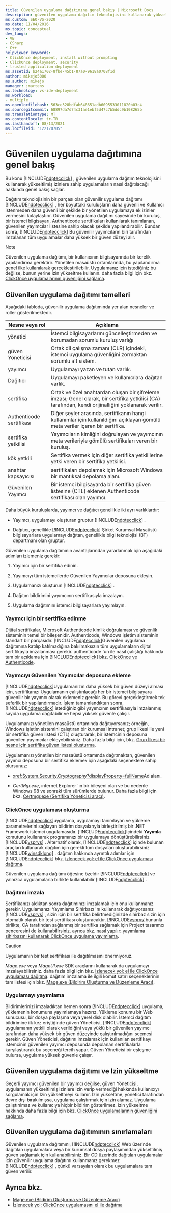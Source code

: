 ```yaml
---
title: Güvenilen uygulama dağıtımına genel bakış | Microsoft Docs
description: güvenilen uygulama dağıtım teknolojisini kullanarak yükseltilmiş izinlere sahip ClickOnce uygulamalarının nasıl dağıtılacağını öğrenin.
ms.custom: SEO-VS-2020
ms.date: 11/04/2016
ms.topic: conceptual
dev_langs:
- VB
- CSharp
- C++
helpviewer_keywords:
- ClickOnce deployment, install without prompting
- ClickOnce deployment, security
- trusted application deployment
ms.assetid: b24a1702-8fbe-45b1-87a0-9618a0708f1d
author: mikejo5000
ms.author: mikejo
manager: jmartens
ms.technology: vs-ide-deployment
ms.workload:
- multiple
ms.openlocfilehash: 563ce328bdfab648651adb6095533011820b03c4
ms.sourcegitcommit: 68897da7d74c31ae1ebf5d47c7b5ddc9b108265b
ms.translationtype: MT
ms.contentlocale: tr-TR
ms.lasthandoff: 08/13/2021
ms.locfileid: "122120705"
---
```

# <a name="trusted-application-deployment-overview"></a>Güvenilen uygulama dağıtımına genel bakış
Bu konu [!INCLUDE[ndptecclick](../deployment/includes/ndptecclick_md.md)] , güvenilen uygulama dağıtım teknolojisini kullanarak yükseltilmiş izinlere sahip uygulamaların nasıl dağıtılacağı hakkında genel bakış sağlar.

 Dağıtım teknolojisinin bir parçası olan güvenilir uygulama dağıtımı [!INCLUDE[ndptecclick](../deployment/includes/ndptecclick_md.md)] , her boyuttaki kuruluşların daha güvenli ve Kullanıcı istenmeden daha güvenli bir şekilde bir yönetilen uygulamaya ek izinler vermesini kolaylaştırır. Güvenilen uygulama dağıtımı sayesinde bir kuruluş, bir istemci bilgisayarı, Authenticode sertifikaları kullanılarak tanımlanan, güvenilen yayımcılar listesine sahip olacak şekilde yapılandırabilir. Bundan sonra, [!INCLUDE[ndptecclick](../deployment/includes/ndptecclick_md.md)] Bu güvenilir yayımcıların biri tarafından imzalanan tüm uygulamalar daha yüksek bir güven düzeyi alır.

> [!NOTE]
> Güvenilen uygulama dağıtımı, bir kullanıcının bilgisayarında bir kerelik yapılandırma gerektirir. Yönetilen masaüstü ortamlarında, bu yapılandırma genel ilke kullanılarak gerçekleştirilebilir. Uygulamanız için istediğiniz bu değilse, bunun yerine izin yükseltme kullanın. daha fazla bilgi için bkz. [ClickOnce uygulamalarının güvenliğini sağlama](../deployment/securing-clickonce-applications.md).

## <a name="trusted-application-deployment-basics"></a>Güvenilen uygulama dağıtımı temelleri
 Aşağıdaki tabloda, güvenilir uygulama dağıtımında yer alan nesneler ve roller gösterilmektedir.

|Nesne veya rol|Açıklama|
|--------------------|-----------------|
|yönetici|İstemci bilgisayarlarını güncelleştirmeden ve korumadan sorumlu kuruluş varlığı|
|güven Yöneticisi|Ortak dil çalışma zamanı (CLR) içindeki, istemci uygulama güvenliğini zormaktan sorumlu alt sistem.|
|yayımcı|Uygulamayı yazan ve tutan varlık.|
|Dağıtıcı|Uygulamayı paketleyen ve kullanıcılara dağıtan varlık.|
|sertifika|Ortak ve özel anahtardan oluşan bir şifreleme imzası; Genel olarak, bir sertifika yetkilisi (CA) tarafından, kendi orijinalliğini yoklanarak verilir.|
|Authenticode sertifikası|Diğer şeyler arasında, sertifikanın hangi kullanımlar için kullanıldığını açıklayan gömülü meta veriler içeren bir sertifika.|
|sertifika yetkilisi|Yayımcıların kimliğini doğrulayan ve yayımcının meta verileriyle gömülü sertifikaları veren bir kuruluş.|
|kök yetkili|Sertifika vermek için diğer sertifika yetkililerine yetki veren bir sertifika yetkilisi.|
|anahtar kapsayıcısı|sertifikaları depolamak için Microsoft Windows bir mantıksal depolama alanı.|
|Güvenilen Yayımcı|Bir istemci bilgisayarda bir sertifika güven listesine (CTL) eklenen Authenticode sertifikası olan yayımcı.|

 Daha büyük kuruluşlarda, yayımcı ve dağıtıcı genellikle iki ayrı varlıklardır:

- Yayımcı, uygulamayı oluşturan gruptur [!INCLUDE[ndptecclick](../deployment/includes/ndptecclick_md.md)] .

- Dağıtıcı, genellikle [!INCLUDE[ndptecclick](../deployment/includes/ndptecclick_md.md)] Şirket Kurumsal Masaüstü bilgisayarlara uygulamayı dağıtan, genellikle bilgi teknolojisi (BT) departmanı olan gruptur.

Güvenilen uygulama dağıtımının avantajlarından yararlanmak için aşağıdaki adımları izlemeniz gerekir:

1. Yayımcı için bir sertifika edinin.

2. Yayımcıyı tüm istemcilerde Güvenilen Yayımcılar deposuna ekleyin.

3. Uygulamanızı oluşturun [!INCLUDE[ndptecclick](../deployment/includes/ndptecclick_md.md)] .

4. Dağıtım bildirimini yayımcının sertifikasıyla imzalayın.

5. Uygulama dağıtımını istemci bilgisayarlara yayımlayın.

### <a name="obtain-a-certificate-for-the-publisher"></a>Yayımcı için bir sertifika edinme
 Dijital sertifikalar, Microsoft Authenticode kimlik doğrulaması ve güvenlik sisteminin temel bir bileşenidir. Authenticode, Windows işletim sisteminin standart bir parçasıdır. [!INCLUDE[ndptecclick](../deployment/includes/ndptecclick_md.md)]Güvenilen uygulama dağıtımına katılıp katılmadığına bakılmaksızın tüm uygulamaların dijital sertifikayla imzalanması gerekir. authenticode 'un ile nasıl çalıştığı hakkında tam bir açıklama için [!INCLUDE[ndptecclick](../deployment/includes/ndptecclick_md.md)] bkz. [ClickOnce ve Authenticode](../deployment/clickonce-and-authenticode.md).

### <a name="add-the-publisher-to-the-trusted-publishers-store"></a>Yayımcıyı Güvenilen Yayımcılar deposuna ekleme
 [!INCLUDE[ndptecclick](../deployment/includes/ndptecclick_md.md)]Uygulamanızın daha yüksek bir güven düzeyi alması için, sertifikanızı Uygulamanın çalıştırılacağı her bir istemci bilgisayara güvenilir bir yayımcı olarak eklemeniz gerekir. Bu görevi gerçekleştirmek tek seferlik bir yapılandırmadır. İşlem tamamlandıktan sonra, [!INCLUDE[ndptecclick](../deployment/includes/ndptecclick_md.md)] istediğiniz gibi yayımcının sertifikasıyla imzalanmış sayıda uygulama dağıtabilir ve hepsi yüksek güvenle çalışır.

 Uygulamanızı yönetilen masaüstü ortamında dağıtıyorsanız; örneğin, Windows işletim sistemini çalıştıran bir kurumsal intranet; grup ilkesi ile yeni bir sertifika güven listesi (CTL) oluşturarak, bir istemcinin deposuna güvenilen yayımcılar ekleyebilirsiniz. Daha fazla bilgi için, bkz. [Grup İlkesi bir nesne için sertifika güven listesi oluşturma](/previous-versions/windows/it-pro/windows-server-2003/cc728449(v=ws.10)).

 Uygulamanızı yönetilen bir masaüstü ortamında dağıtmaktan, güvenilen yayımcı deposuna bir sertifika eklemek için aşağıdaki seçeneklere sahip olursunuz:

- <xref:System.Security.Cryptography?displayProperty=fullName>Ad alanı.

- *CertMgr.exe*, ınternet Explorer 'ın bir bileşeni olan ve bu nedenle Windows 98 ve sonraki tüm sürümlerde bulunur. Daha fazla bilgi için bkz. [Certmgr.exe (Sertifika Yöneticisi aracı)](/dotnet/framework/tools/certmgr-exe-certificate-manager-tool).

### <a name="create-a-clickonce-application"></a>ClickOnce uygulaması oluşturma
 [!INCLUDE[ndptecclick](../deployment/includes/ndptecclick_md.md)]uygulama, uygulamayı tanımlayan ve yükleme parametrelerini sağlayan bildirim dosyalarıyla birleştirilmiş bir .NET Framework istemci uygulamasıdır. [!INCLUDE[ndptecclick](../deployment/includes/ndptecclick_md.md)]Içindeki **Yayımla** komutunu kullanarak programınızı bir uygulamaya dönüştürebilirsiniz [!INCLUDE[vsprvs](../code-quality/includes/vsprvs_md.md)] . Alternatif olarak, [!INCLUDE[ndptecclick](../deployment/includes/ndptecclick_md.md)] içinde bulunan araçları kullanarak dağıtım için gerekli tüm dosyaları oluşturabilirsiniz [!INCLUDE[winsdklong](../deployment/includes/winsdklong_md.md)] . dağıtım hakkında ayrıntılı adımlar için [!INCLUDE[ndptecclick](../deployment/includes/ndptecclick_md.md)] bkz. [izlenecek yol: el ile ClickOnce uygulaması dağıtma](../deployment/walkthrough-manually-deploying-a-clickonce-application.md).

 Güvenilen uygulama dağıtımı öğesine özeldir [!INCLUDE[ndptecclick](../deployment/includes/ndptecclick_md.md)] ve yalnızca uygulamalarla birlikte kullanılabilir [!INCLUDE[ndptecclick](../deployment/includes/ndptecclick_md.md)] .

### <a name="sign-the-deployment"></a>Dağıtımı imzala
 Sertifikanızı aldıktan sonra dağıtımınızı imzalamak için onu kullanmanız gerekir. Uygulamanızı Yayımlama Sihirbazı 'nı kullanarak dağıtıyorsanız [!INCLUDE[vsprvs](../code-quality/includes/vsprvs_md.md)] , sizin için bir sertifika belirtmediğinizde sihirbaz sizin için otomatik olarak bir test sertifikası oluşturacaktır. [!INCLUDE[vsprvs](../code-quality/includes/vsprvs_md.md)]bununla birlikte, CA tarafından sağlanmış bir sertifika sağlamak için Project tasarımcı penceresini de kullanabilirsiniz.  ayrıca bkz. [nasıl yapılır: yayımlama sihirbazını kullanarak ClickOnce uygulama yayımlama](../deployment/how-to-publish-a-clickonce-application-using-the-publish-wizard.md).

> [!CAUTION]
> Uygulamanın bir test sertifikası ile dağıtılmasını önermiyoruz.

 *Mage.exe* veya *MageUI.exe* SDK araçlarını kullanarak da uygulamayı imzalayabilirsiniz. daha fazla bilgi için bkz. [izlenecek yol: el ile ClickOnce uygulaması dağıtma](../deployment/walkthrough-manually-deploying-a-clickonce-application.md). dağıtım imzalama ile ilgili komut satırı seçeneklerinin tam listesi için bkz. [Mage.exe (Bildirim Oluşturma ve Düzenleme Aracı)](/dotnet/framework/tools/mage-exe-manifest-generation-and-editing-tool).

### <a name="publish-the-application"></a>Uygulamayı yayımlama
 Bildirimlerinizi imzaladıktan hemen sonra [!INCLUDE[ndptecclick](../deployment/includes/ndptecclick_md.md)] uygulama, yüklemenin konumuna yayımlamaya hazırız. Yükleme konumu bir Web sunucusu, bir dosya paylaşma veya yerel disk olabilir. İstemci dağıtım bildirimine ilk kez eriştiğinde güven Yöneticisi, [!INCLUDE[ndptecclick](../deployment/includes/ndptecclick_md.md)] uygulamanın yetkili olarak verildiğini veya yüklü bir güvenilen yayımcı tarafından daha yüksek bir güven düzeyinde çalıştırılmadığını seçmesi gerekir. Güven Yöneticisi, dağıtımı imzalamak için kullanılan sertifikayı istemcinin güvenilen yayımcı deposunda depolanan sertifikalarla karşılaştırarak bu seçeneği tercih yapar. Güven Yöneticisi bir eşleşme bulursa, uygulama yüksek güvenle çalışır.

## <a name="trusted-application-deployment-and-permission-elevation"></a>Güvenilen uygulama dağıtımı ve Izin yükseltme
 Geçerli yayımcı güvenilen bir yayımcı değilse, güven Yöneticisi, uygulamanın yükseltilmiş izinlere izin verip vermediği hakkında kullanıcıyı sorgulamak için Izin yükseltmeyi kullanır. İzin yükseltme, yönetici tarafından devre dışı bırakılmışsa, uygulama çalıştırmak için izin alamaz. Uygulama çalıştırılmaz ve kullanıcıya hiçbir bildirim gösterilmez. izin yükseltme hakkında daha fazla bilgi için bkz. [ClickOnce uygulamalarının güvenliğini sağlama](../deployment/securing-clickonce-applications.md).

## <a name="limitations-of-trusted-application-deployment"></a>Güvenilen uygulama dağıtımının sınırlamaları
 Güvenilen uygulama dağıtımını, [!INCLUDE[ndptecclick](../deployment/includes/ndptecclick_md.md)] Web üzerinde dağıtılan uygulamalara veya bir kurumsal dosya paylaşımından yükseltilmiş güven sağlamak için kullanabilirsiniz. Bir CD üzerinde dağıtılan uygulamalar için güvenilir uygulama dağıtımı kullanmanız gerekmez [!INCLUDE[ndptecclick](../deployment/includes/ndptecclick_md.md)] , çünkü varsayılan olarak bu uygulamalara tam güven verilir.

## <a name="see-also"></a>Ayrıca bkz.
- [Mage.exe (Bildirim Oluşturma ve Düzenleme Aracı)](/dotnet/framework/tools/mage-exe-manifest-generation-and-editing-tool)
- [İzlenecek yol: ClickOnce uygulamasını el ile dağıtma](../deployment/walkthrough-manually-deploying-a-clickonce-application.md)
